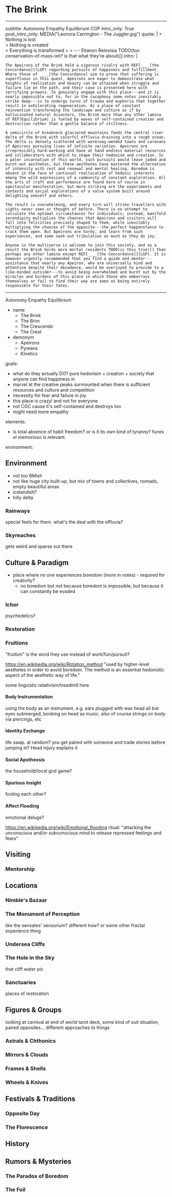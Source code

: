 # The Brink

---
subtitle: Autonomy Empathy Equilibrium CGP
intro_only: True
post_intro_only: MEDIA("Leonora Carrington - The Juggler.jpg")
quote: |
    > Nothing is lost<br>
    > Nothing is created<br>
    > Everything is transformed
    >
    > <span class="attribution">--- Etianon Relovisia TODO(too conservation-of-mass-ish? is that what they're about)[]</span>
intro: |

    The Apeirons of the Brink hold a vigorous rivalry with REF[____[the Concordance]](LGP) regarding pursuits of happiness and fulfillment. Where those of ____[the Concordance] aim to prove that suffering is superfluous in this quest, Apeirons are eager to demonstrate what heights of realization and beauty can be attained when struggle and failure lie on the path, and their case is presented here with terrifying prowess. To genuinely engage with this place---and it is nearly impossible not to, for in the cacophony some notes inevitably strike deep---is to undergo turns of trauma and euphoria that together result in exhilarating regeneration. As a place of constant reinvention transforming the landscape and culture as if by hallucinated natural disasters, the Brink more than any other lamina of REF[Equilibrium] is fueled by waves of self-contained creation and destruction rather than a gentle balance of stillness.

    A semicircle of breakneck glaciered mountains feeds the central river delta of the Brink with colorful effluvia draining into a rough ocean. The delta is densely scattered with waterway-wended towns and caravans of Apeirons pursuing lives of infinite variation. Apeirons are irrepressibly hard-working and have at hand endless material resources and collaborators with which to shape their hedonism and creation. In a paler incarnation of this world, such pursuits would leave jaded and burnt-out aesthetes, but these aesthetes have mastered the alternation of intensity with rest and renewal and mental healing. Boredom is absent in the face of continual reallocation of hedonic interests among the wild expressions of a community of constant exploration. All the arts of craft and performance are found here of course in spectacular manifestation, but more striking are the experiments and contests and social explorations of a value system built around delighting oneself and others.

    The result is overwhelming, and every turn will strike travellers with sights never seen or thought of before. There is no attempt to calculate the optimal circumstances for individuals; instead, manifold serendipity multiplies the chances that Apeirons and visitors will fall into felicities precisely shaped to them, while inevitably multiplying the chances of the opposite---the perfect happenstance to crack them open. But Apeirons are hardy, and learn from such experiences, and some seek out tribulation as much as they do joy.

    Anyone in the multiverse is welcome to join this society, and as a result the Brink holds more mortal residents TODO(is this true)[] than perhaps any other lamina except REF[____[the Concordance]](LGP). It is however urgently recommended that you find a guide and mentor---assistance that nearly any Apeiron, who are universally kind and attentive despite their decadence, would be overjoyed to provide to a like-minded outsider---to avoid being overwhelmed and burnt out by the miracles and burdens of this place in which those who embarrass themselves or fail to find their way are seen as being entirely responsible for their fates.
---

Autonomy Empathy Equilibrium

- name
	+ The Brink
	+ The Brim
	+ The Crescendo
	+ The Crest
- demonym
	+ Apeirons
	+ Pyreans
	+ Kinetics

goals:

- what do they actually DO? pure hedonism + creation + society that anyone can find happiness in
- marvel at the creative peaks surmounted when there is sufficient resources and culture and competition
- necessity for fear and failure in joy
- this place is crazy! and not for everyone
- not CGC cause it's self-contained and destroys too
- might need more empathy

elements:

- is total absence of habit freedom? or is it its own kind of tyranny? funes el memorioso is relevant.

environment:

## Environment

- not too BMish
- not like huge city built-up, but mix of towns and collectives, nomads, empty beautiful areas
- icelandish?
- hilly delta

### Rainways

special feels for them. what's the deal with the effluvia?

### Skyreaches

gets weird and sparse out there

## Culture & Paradigm

- place where no one experiences boredom (more in notes) - required for creativity?
	+ no boredom but not because boredom is impossible, but because it can constantly be evaded

### Ichor

psychedelics?

### Restoration

### Fruitions

"fruition" is the word they use instead of work/fun/pursuit?

https://en.wikipedia.org/wiki/Rotation_method "used by higher-level aesthetes in order to avoid boredom. The method is an essential hedonistic aspect of the aesthetic way of life."

some linguistic relativism/treadmill here

#### Body Instrumentation

using the body as an instrument, e.g. ears plugged with wax head all but eyes submerged, bonking on head as music. also of course strings on body via piercings, etc

#### Identity Exchange

life swap. at random? you get paired with someone and trade stories before jumping in? Head injury explains it

#### Social Apotheosis

the household/local god game?

#### Spurious Insight

fooling each other?

#### Affect Flooding

emotional deluge?

https://en.wikipedia.org/wiki/Emotional_flooding ritual: "attacking the unconscious and/or subconscious mind to release repressed feelings and fears"

## Visiting

### Mentorship

## Locations

### Nimble's Bazaar

### The Monument of Perception

like the sensates' sensorium? different how? or some other fractal experience thing

### Undersea Cliffs

### The Hole in the Sky

that cliff water pic

### Sanctuaries

places of restoration

## Figures & Groups

looking at carnival at end of world tarot deck, some kind of suit situation, paired opposites... different approaches to things

### Astrals & Chthonics

### Mirrors & Clouds

### Frames & Shells

### Wheels & Knives

## Festivals & Traditions

### Opposite Day

### The Florescence

## History

## Rumors & Mysteries

### The Paradox of Boredom

### The Foil
